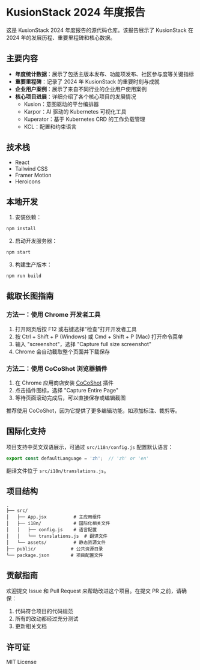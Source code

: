 # KusionStack 2024 年度报告

这是 KusionStack 2024 年度报告的源代码仓库。该报告展示了 KusionStack 在 2024 年的发展历程、重要里程碑和核心数据。

## 主要内容

- **年度统计数据**：展示了包括主版本发布、功能项发布、社区参与度等关键指标
- **重要里程碑**：记录了 2024 年 KusionStack 的重要时刻与成就
- **企业用户案例**：展示了来自不同行业的企业用户使用案例
- **核心项目进展**：详细介绍了各个核心项目的发展情况
  - Kusion：意图驱动的平台编排器
  - Karpor：AI 驱动的 Kubernetes 可视化工具
  - Kuperator：基于 Kubernetes CRD 的工作负载管理
  - KCL：配置和约束语言

## 技术栈

- React
- Tailwind CSS
- Framer Motion
- Heroicons

## 本地开发

1. 安装依赖：
```bash
npm install
```

2. 启动开发服务器：
```bash
npm start
```

3. 构建生产版本：
```bash
npm run build
```

## 截取长图指南

### 方法一：使用 Chrome 开发者工具

1. 打开网页后按 F12 或右键选择"检查"打开开发者工具
2. 按 Ctrl + Shift + P (Windows) 或 Cmd + Shift + P (Mac) 打开命令菜单
3. 输入 "screenshot"，选择 "Capture full size screenshot"
4. Chrome 会自动截取整个页面并下载保存

### 方法二：使用 CoCoShot 浏览器插件

1. 在 Chrome 应用商店安装 [CoCoShot](https://chromewebstore.google.com/detail/%E5%AE%8C%E6%95%B4%E7%BD%91%E9%A1%B5%E5%B1%8F%E5%B9%95%E6%88%AA%E5%9B%BE%EF%BC%8C%E7%94%B5%E8%84%91%E6%A1%8C%E9%9D%A2%E5%B1%8F%E5%B9%95%E6%88%AA%E5%9B%BE-cocosho/ibbpaphbbbabnmmllpdlmcfihhkahgai) 插件
2. 点击插件图标，选择 "Capture Entire Page"
3. 等待页面滚动完成后，可以直接保存或编辑截图

推荐使用 CoCoShot，因为它提供了更多编辑功能，如添加标注、裁剪等。

## 国际化支持

项目支持中英文双语展示，可通过 `src/i18n/config.js` 配置默认语言：

```javascript
export const defaultLanguage = 'zh';  // 'zh' or 'en'
```

翻译文件位于 `src/i18n/translations.js`。

## 项目结构

```
.
├── src/
│   ├── App.jsx          # 主应用组件
│   ├── i18n/            # 国际化相关文件
│   │   ├── config.js    # 语言配置
│   │   └── translations.js  # 翻译文件
│   └── assets/          # 静态资源文件
├── public/             # 公共资源目录
└── package.json        # 项目配置文件
```

## 贡献指南

欢迎提交 Issue 和 Pull Request 来帮助改进这个项目。在提交 PR 之前，请确保：

1. 代码符合项目的代码规范
2. 所有的改动都经过充分测试
3. 更新相关文档

## 许可证

MIT License
